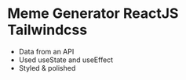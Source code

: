 # Meme Generator ReactJS Tailwindcss

- Data from an API
- Used useState and useEffect
- Styled & polished